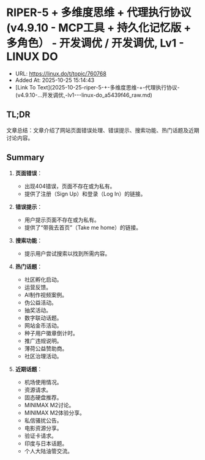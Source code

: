 # RIPER-5 + 多维度思维 + 代理执行协议 (v4.9.10 - MCP工具 + 持久化记忆版 + 多角色） - 开发调优 / 开发调优, Lv1 - LINUX DO
- URL: https://linux.do/t/topic/760768
- Added At: 2025-10-25 15:14:43
- [Link To Text](2025-10-25-riper-5-+-多维度思维-+-代理执行协议-(v4.9.10-...开发调优,-lv1---linux-do_a5439f46_raw.md)

## TL;DR
文章总结：文章介绍了网站页面错误处理、错误提示、搜索功能、热门话题及近期讨论内容。

## Summary
1. **页面错误**：
   - 出现404错误，页面不存在或为私有。
   - 提供了注册（Sign Up）和登录（Log In）的链接。

2. **错误提示**：
   - 用户提示页面不存在或为私有。
   - 提供了“带我去首页”（Take me home）的链接。

3. **搜索功能**：
   - 提示用户尝试搜索以找到所需内容。

4. **热门话题**：
   - 社区孵化启动。
   - 运营反馈。
   - AI制作视频案例。
   - 伪公益活动。
   - 抽奖活动。
   - 数字联动话题。
   - 网站金币活动。
   - 种子用户徽章倒计时。
   - 推广违规说明。
   - 薄荷公益赞助商。
   - 社区治理活动。

5. **近期话题**：
   - 机场使用情况。
   - 资源请求。
   - 固态硬盘推荐。
   - MINIMAX M2讨论。
   - MINIMAX M2体验分享。
   - 私信骚扰公告。
   - 电影资源分享。
   - 验证卡请求。
   - 印度与日本话题。
   - 个人大陆油管交流。

